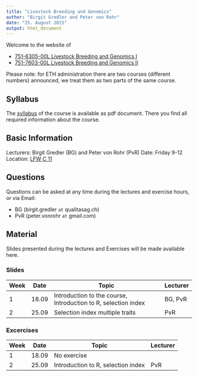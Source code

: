 ```yaml
---
title: "Livestock Breeding and Genomics"
author: "Birgit Gredler and Peter von Rohr"
date: "25. August 2015"
output: html_document
---
```


Welcome to the website of 

- [751-6305-00L Livestock Breeding and Genomics I](http://www.vvz.ethz.ch/Vorlesungsverzeichnis/lerneinheitPre.do?lerneinheitId=100995&semkez=2015W&lang=en)
- [751-7603-00L Livestock Breeding and Genomics II](http://www.vvz.ethz.ch/Vorlesungsverzeichnis/lerneinheitPre.do?lerneinheitId=100794&semkez=2015W&lang=en)

Please note: for ETH administration there are two courses (different numbers) announced, we treat them as two parts of the same course.


## Syllabus
The [syllabus](https://cloud.sagemath.com/projects/ff07bb15-dec7-4144-90de-60fcceb99853/files/LBG_Syllabus/pdf/LBG_Syllabus.pdf) of the course is available as pdf document. There you find all required information about the course.


## Basic Information
Lecturers: Birgit Gredler (BG) and Peter von Rohr (PvR)
Date: Friday 9-12
Location: [LFW C 11](http://www.mapsearch.ethz.ch/map/map.do?gebaeudeMap=LFW&lang=en)


## Questions
Questions can be asked at any time during the lectures and exercise hours, or via Email: 

- BG (birgit.gredler `at` qualitasag.ch)
- PvR (peter.vonrohr `at` gmail.com)


## Material
Slides presented during the lectures and Exercises will be made available here.

### Slides

Week | Date  |  Topic                                                          |  Lecturer
-----|-------|-----------------------------------------------------------------|----------
1    | 18.09 | Introduction to the course, Introduction to R, selection index  |  BG, PvR
2    | 25.09 | Selection index multiple traits                                 |  PvR


### Excercises
Week | Date  |  Topic                                       |  Lecturer
-----|-------|----------------------------------------------|----------
1    | 18.09 | No exercise                                  |  
2    | 25.09 | Introduction to R, selection index           |  PvR


